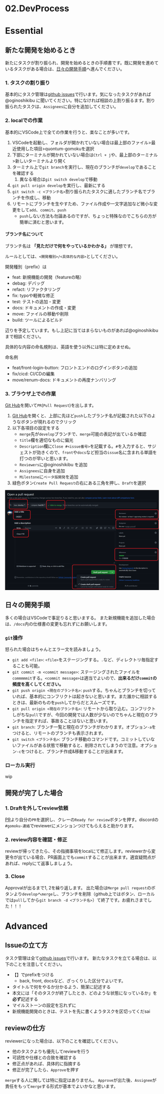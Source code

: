 # 02.DevProcess

# Essential

## 新たな開発を始めるとき

新たにタスクが割り振られ、開発を始めるときの手順書です。既に開発を進めているタスクがある場合は、[日々の開発手順](##日々の開発手順)へ進んでください。

### 1. タスクの割り振り

基本的にタスク管理は[github issues](https://github.com/TUS-OSK/quantum-gomoku/issues)で行います。気になったタスクがあれば@oginoshikibu に聞いてください。特になければ相談の上割り振るます。割り振られたタスクは、`Assignees`に自分を追加してください。


### 2. localでの作業

基本的にVSCode上で全ての作業を行うと、楽なことが多いです。

1. VSCodeを起動し、フォルダが開かれていない場合は最上部のファイル>最近使用した項目>quontum-gomokuを選択
2. 下部にターミナルが開かれていない場合は`Ctrl + j`や、最上部のターミナル>新しいターミナルより開く
3. ターミナル上で`git branch`を実行し、現在のブランチが`develop`であることを確認する
   1. 異なる場合は`git switch develop`で移動
4. `git pull origin develop`を実行し、最新にする
5. `git switch -c <ブランチ名>`割り振られたタスクに適したブランチ名でブランチを作成し、移動
6. リモートにブランチを生やすため、ファイル作成や一文字追加など微小な変更をして`add`、`commit`、`push`
   - `push`しない方法も勿論あるのですが、ちょっと特殊なのでこちらの方が簡単に済むと思います。

#### ブランチ名について

ブランチ名は **「見ただけで何をやっているかわかる」** が理想です。

ルールとしては、`<開発種別>/<具体的な内容>`としてください。

開発種別（prefix）は

- feat: 新規機能の開発（featureの略）
- debag: デバッグ
- refact: リファクタリング
- fix: typoや軽微な修正
- test: テストの追加・変更
- docs: ドキュメントの作成・変更
- move: ファイルの移動や削除
- build: ツールによるビルド

辺りを予定しています。もし上記に当てはまらないものがあれば@oginoshikibu まで相談ください。

具体的な内容の命名規則は、英語を使う以外には特に定めませぬ。

命名例
- feat/front-login-button: フロントエンドのログインボタンの追加
- fix/cicd: CI/CDの編集
- move/renum-docs: ドキュメントの再度ナンバリング


### 3. ブラウザ上での作業

[Git Hub](https://github.com/TUS-OSK/quantum-gomoku)を開いて`PR`(`Pull Request`)を出します。

1. [Git Hub](https://github.com/TUS-OSK/quantum-gomoku)を開くと、上部に先ほど`push`したブランチ名が記載された以下のようなボタンが現れるのでクリック
2. 以下各項目の設定をする
   - `merge`先が`develop`ブランチで、`merge`可能の表記が出ているか確認
   - `title`欄を適切なものに偏光
   - `Description`欄に`Close #<issue番号>`を記載する。`#`を入力すると、サジェストが効きくので、`front`や`docs`など担当の`issue`名に含まれる単語を打つのが早いと思います。
   - `Reviewers`に@oginoshikibu を追加
   - `Assignees`に自身を追加
   - `Milestone`に`ベータ版開発`を追加
3. 緑色ボタン`Create Pull Request`の右にある三角を押し、`Draft`を選択

![PR設定項目](PR_settings.png)


## 日々の開発手順

多くの場合はVSCodeで事足りると思いまする。
また新規機能を追加した場合は、`/docs`内の仕様書の変更も忘れずにお願いします。


### `git`操作

怒られた場合はちゃんとエラー文を読みましょう。

-  `git add <file>`: `<file>`をステージングする。`.`など、ディレクトリ毎指定することも可能。
-  `git commit -m <commit message>`: ステージングされたファイルを`commmmmit`する。`<commit message>`は適当でよいので、**出来るだけ`commit`の頻度を高くしてください。**
- `git push origin <現在のブランチ名>`: `push`する。ちゃんとブランチを切っていれば、基本的にコンフリクトは起きないと思います。また誰かに相談するときは、最新のものを`push`してからだとスムーズです。
- `git pull origin <現在のブランチ名>`: リモートから取り込む。コンフリクトしがちな`pull`ですが、今回の開発では人数が少ないのでちゃんと現在のブランチを指定すれば、事故ることはないと思います。
- `git branch`: ブランチ一覧と現在のブランチがわかります。オプション`-a`をつけると、リモートのブランチも表示されます。
- `git switch <ブランチ名>`: ブランチ移動のコマンドです。コミットしていないファイルがある状態で移動すると、削除されてしまうので注意。オプション`-c`をつけると、ブランチ作成&移動することが出来ます。

### ローカル実行

wip

## 開発が完了した場合

### 1. Draftを外してreview依頼

[PR](https://github.com/TUS-OSK/quantum-gomoku/pulls)より自分の`PR`を選択し、クレーの`Ready for review`ボタンを押す。discordの`#gomoku-連絡`でreviewerにメンションつけてもらえると助かります。

### 2. review内容を確認・修正

reviewが帰ってきたら、その指摘事項をlocalにて修正します。reviewerから変更令が出ている場合、PR画面上でも`commit`することが出来ます。適宜疑問点があれば、replyにて返事しましょう。

### 3. Close

Approvalが出るまで1, 2を繰り返します。 出た場合は`Merge pull request`のボタンより`develop`へ`merge`し、ブランチを削除（github上ではボタン、ローカルでは`pull`してから`git branch -d <ブランチ名>`）て終了です。お疲れさまでした！！！


# Advanced

## Issueの立て方

タスク管理は全て[github issues](https://github.com/TUS-OSK/quantum-gomoku/issues)で行います。
新たなタスクを立てる場合は、以下のことを注意してください。

- 【】でprefixをつける
  - back, front, docsなど、ざっくりした区分でよいです。
- タイトルで何をやるか分かるよう、簡潔に記述する
- 本文には「そのタスクが終了したとき、どのような状態になっているか」を**必ず**記述する
- マイルストーンの設定を忘れずに
- 新規機能開発のときは、テストを先に書くようタスクを区切ってくだsai

## reviewの仕方

reviewerになった場合は、以下のことを確認してください。

- 他のタスクよりも優先してreviewを行う
- 可読性や仕様との合致を確認する
- 修正点があれば、具体的に指摘する
- 修正が完了したら、`Approve`を押す

`merge`する人に関しては特に指定はありません。
`Approve`が出た後、`Assignee`が責任をもって`merge`する形式が基本でよいかなと思います。

